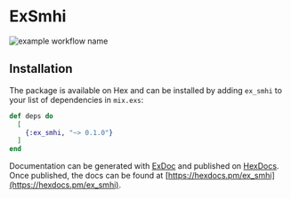 # ExSmhi
![example workflow name](https://github.com/kwando/ex_smhi/workflows/Elixir%20CI/badge.svg)


## Installation

The package is available on Hex and can be installed
by adding `ex_smhi` to your list of dependencies in `mix.exs`:

```elixir
def deps do
  [
    {:ex_smhi, "~> 0.1.0"}
  ]
end
```

Documentation can be generated with [ExDoc](https://github.com/elixir-lang/ex_doc)
and published on [HexDocs](https://hexdocs.pm). Once published, the docs can
be found at [https://hexdocs.pm/ex_smhi](https://hexdocs.pm/ex_smhi).

